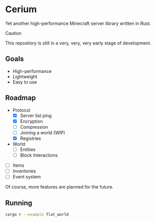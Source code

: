 # Cerium

Yet another high-performance Minecraft server library written in Rust.

> [!CAUTION]
> This repository is still in a very, very, very early stage of development.


## Goals

- High-performance
- Lightweight
- Easy to use


## Roadmap

- Protocol
    - [x] Server list ping
    - [x] Encryption
    - [ ] Compression
    - [ ] Joining a world (WIP)
    - [x] Registries
- World
    - [ ] Entities
    - [ ] Block Interactions
- [ ] Items
- [ ] Inventories
- [ ] Event system

Of course, more features are planned for the future.


## Running

```sh
cargo r --example flat_world
```
